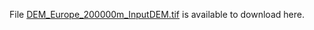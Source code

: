 File [DEM_Europe_200000m_InputDEM.tif](https://figshare.com/s/b05bbcfd5efd85dc4fa0) is available to download here.